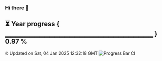 ### Hi there 👋
⏳ Year progress { ▁▁▁▁▁▁▁▁▁▁▁▁▁▁▁▁▁▁▁▁▁▁▁▁▁▁▁▁▁▁ } 0.97 %
---
⏰ Updated on Sat, 04 Jan 2025 12:32:18 GMT
![Progress Bar CI](https://github.com/liununu/liununu/workflows/Progress%20Bar%20CI/badge.svg)
